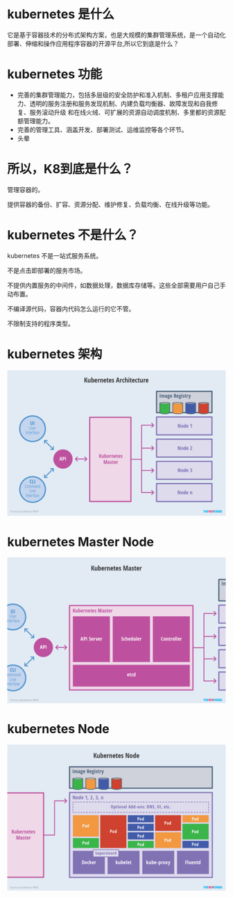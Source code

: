 # kubernetes 是什么
  它是基于容器技术的分布式架构方案，也是大规模的集群管理系统，是一个自动化部署、伸缩和操作应用程序容器的开源平台,所以它到底是什么？
  
# kubernetes 功能
* 完善的集群管理能力，包括多层级的安全防护和准入机制、多租户应用支撑能力、透明的服务注册和服务发现机制、内建负载均衡器、故障发现和自我修复、服务滚动升级
和在线火绒、可扩展的资源自动调度机制、多里都的资源配额管理能力。
* 完善的管理工具、涵盖开发、部署测试、运维监控等各个环节。
* 头晕

# 所以，K8到底是什么？

管理容器的。

提供容器的备份、扩容、资源分配、维护修复、负载均衡、在线升级等功能。

# kubernetes 不是什么？

kubernetes 不是一站式服务系统。

不是点击即部署的服务市场。

不提供内置服务的中间件，如数据处理，数据库存储等。这些全部需要用户自己手动布置。

不编译源代码，容器内代码怎么运行的它不管。

不限制支持的程序类型。

# kubernetes 架构

![image](https://github.com/jtt17/practice/blob/master/images/K8SArchitecture.png)

# kubernetes Master Node

![image](https://github.com/jtt17/practice/blob/master/images/K8SMaster.png)

# kubernetes Node 

![image](https://github.com/jtt17/practice/blob/master/images/K8SNode.png)


